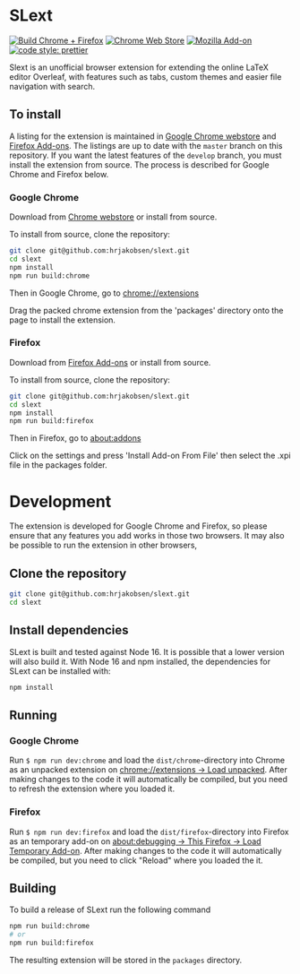 # SLext

[![Build Chrome + Firefox](https://github.com/hrjakobsen/slext/actions/workflows/build.yml/badge.svg)](https://github.com/hrjakobsen/slext/actions/workflows/build.yml)
[![Chrome Web Store](https://img.shields.io/chrome-web-store/v/jlajbdlfgkklpjdgnhajdohfjbihming)](https://chrome.google.com/webstore/detail/slext/jlajbdlfgkklpjdgnhajdohfjbihming)
[![Mozilla Add-on](https://img.shields.io/amo/v/slext)](https://addons.mozilla.org/en-US/firefox/addon/slext/)
[![code style: prettier](https://img.shields.io/badge/code_style-prettier-ff69b4)](https://github.com/prettier/prettier)

Slext is an unofficial browser extension for extending the online LaTeX editor Overleaf, with features such as tabs, custom themes and easier file navigation with search.

## To install

A listing for the extension is maintained in [Google Chrome webstore](https://chrome.google.com/webstore/detail/slext/jlajbdlfgkklpjdgnhajdohfjbihming?hl=en) and [Firefox Add-ons](https://addons.mozilla.org/en-US/firefox/addon/slext/). The listings are up to date with the `master` branch on this repository. If you want the latest features of the `develop` branch, you must install the extension from source. The process is described for Google Chrome and Firefox below.

### Google Chrome

Download from [Chrome webstore](https://chrome.google.com/webstore/detail/slext/jlajbdlfgkklpjdgnhajdohfjbihming?hl=en) or install from source.

To install from source, clone the repository:

```bash
git clone git@github.com:hrjakobsen/slext.git
cd slext
npm install
npm run build:chrome
```

Then in Google Chrome, go to [chrome://extensions](chrome://extensions)

Drag the packed chrome extension from the 'packages' directory onto the page to install the extension.

### Firefox

Download from [Firefox Add-ons](https://addons.mozilla.org/en-US/firefox/addon/slext/) or install from source.

To install from source, clone the repository:

```bash
git clone git@github.com:hrjakobsen/slext.git
cd slext
npm install
npm run build:firefox
```

Then in Firefox, go to [about:addons](about:addons)

Click on the settings and press 'Install Add-on From File' then select the .xpi file in the packages folder.

# Development

The extension is developed for Google Chrome and Firefox, so please ensure that any features you add works in those two browsers. It may also be possible to run the extension in other browsers,

## Clone the repository

```bash
git clone git@github.com:hrjakobsen/slext.git
cd slext
```

## Install dependencies

SLext is built and tested against Node 16. It is possible that a lower version will also build it.
With Node 16 and npm installed, the dependencies for SLext can be installed with:

```bash
npm install
```

## Running

### Google Chrome

Run `$ npm run dev:chrome` and load the `dist/chrome`-directory into Chrome as an unpacked extension on [chrome://extensions → Load unpacked](chrome://extensions). After making changes to the code it will automatically be compiled, but you need to refresh the extension where you loaded it.

### Firefox

Run `$ npm run dev:firefox` and load the `dist/firefox`-directory into Firefox as an temporary add-on on [about:debugging → This Firefox → Load Temporary Add-on](about:debugging). After making changes to the code it will automatically be compiled, but you need to click "Reload" where you loaded the it.

## Building

To build a release of SLext run the following command

```bash
npm run build:chrome
# or
npm run build:firefox
```

The resulting extension will be stored in the `packages` directory.
